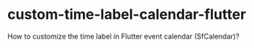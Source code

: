 # custom-time-label-calendar-flutter
How to customize the time label in Flutter event calendar (SfCalendar)?
